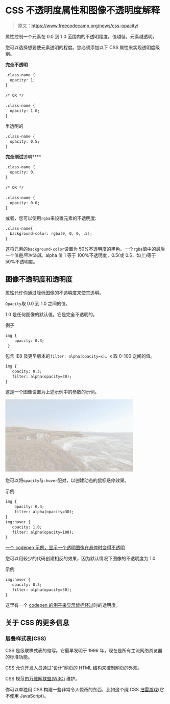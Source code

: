 # CSS 不透明度属性和图像不透明度解释

> 原文：<https://www.freecodecamp.org/news/css-opacity/>

属性控制一个元素在 0.0 到 1.0 范围内的不透明程度。值越低，元素越透明。

您可以选择想要使元素透明的程度。您必须添加以下 CSS 属性来实现透明度级别。

****完全不透明****

```
.class-name {
  opacity: 1;
}

/* OR */

.class-name {
  opacity: 1.0;
}
```

半透明的

```
.class-name {
  opacity: 0.5;
}
```

**完全测试**透明****

```
.class-name {
  opacity: 0;
}

/* OR */

.class-name {
  opacity: 0.0;
}
```

或者，您可以使用`rgba`来设置元素的不透明度:

```
.class-name{
  background-color: rgba(0, 0, 0, .5);
}
```

这将元素的`background-color`设置为 50%不透明度的黑色。一个`rgba`值中的最后一个值是*阿尔法值*。alpha 值 1 等于 100%不透明度，0.5(或 0.5，如上)等于 50%不透明度。

## **图像不透明度和透明度**

属性允许你通过降低图像的不透明度来使其透明。

`Opacity`取 0.0 到 1.0 之间的值。

1.0 是任何图像的默认值。它是完全不透明的。

例子

```
img {
    opacity: 0.3;
 }
```

包含 IE8 及更早版本的`filter: alpha(opacity=x)`。x 取 0-100 之间的值。

```
img {
   opacity: 0.3;
   filter: alpha(opacity=30);
}
```

这是一个图像设置为上述示例中的参数的示例。

![image at 30% opacity](img/87f1ba0fbfee46d8c0fc04801088a327.png)

您可以将`opacity`与`:hover`配对，以创建动态的鼠标悬停效果。

示例:

```
img {
    opacity: 0.3;
    filter: alpha(opacity=30);
}
img:hover {
   opacity: 1.0;
   filter: alpha(opacity=100);
}
```

[一个 codepen 示例，显示一个透明图像在悬停时变得不透明](https://codepen.io/lvcoulter/full/JrzxXa/)

您可以用较少的代码创建相反的效果，因为默认情况下图像的不透明度为 1.0

示例:

```
img:hover {
   opacity: 0.3;
   filter: alpha(opacity=30);
}
```

这里有一个 [codepen 的例子来显示鼠标经过](https://codepen.io/lvcoulter/full/xXBQoR/)时的透明度。

## 关于 CSS 的更多信息

### **层叠样式表(CSS)**

CSS 是级联样式表的缩写。它最早发明于 1996 年，现在是所有主流网络浏览器的标准功能。

CSS 允许开发人员通过“设计”网页的 HTML 结构来控制网页的外观。

CSS 规范由[万维网联盟(W3C)](https://www.w3.org/) 维护。

你可以单独用 CSS 构建一些非常令人惊奇的东西，比如这个纯 CSS [扫雷游戏](https://codepen.io/bali_balo/pen/BLJONk)(它不使用 JavaScript)。